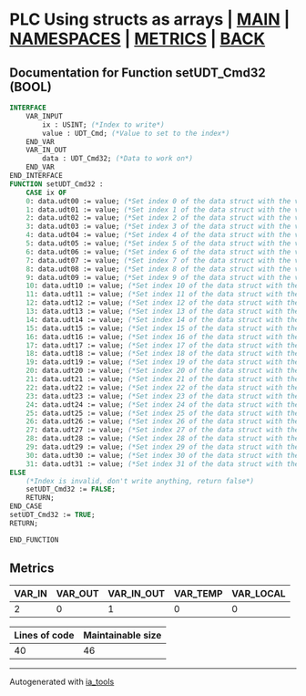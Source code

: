 # PLC Using structs as arrays | [MAIN] | [NAMESPACES] | [METRICS] | [BACK]  

## Documentation for Function setUDT_Cmd32 (BOOL)  

```pascal
INTERFACE
    VAR_INPUT
        ix : USINT; (*Index to write*)
        value : UDT_Cmd; (*Value to set to the index*)
    END_VAR
    VAR_IN_OUT
        data : UDT_Cmd32; (*Data to work on*)
    END_VAR
END_INTERFACE
FUNCTION setUDT_Cmd32 :
    CASE ix OF
	0: data.udt00 := value; (*Set index 0 of the data struct with the value*)
	1: data.udt01 := value; (*Set index 1 of the data struct with the value*)
	2: data.udt02 := value; (*Set index 2 of the data struct with the value*)
	3: data.udt03 := value; (*Set index 3 of the data struct with the value*)
	4: data.udt04 := value; (*Set index 4 of the data struct with the value*)
	5: data.udt05 := value; (*Set index 5 of the data struct with the value*)
	6: data.udt06 := value; (*Set index 6 of the data struct with the value*)
	7: data.udt07 := value; (*Set index 7 of the data struct with the value*)
	8: data.udt08 := value; (*Set index 8 of the data struct with the value*)
	9: data.udt09 := value; (*Set index 9 of the data struct with the value*)
	10: data.udt10 := value; (*Set index 10 of the data struct with the value*)
	11: data.udt11 := value; (*Set index 11 of the data struct with the value*)
	12: data.udt12 := value; (*Set index 12 of the data struct with the value*)
	13: data.udt13 := value; (*Set index 13 of the data struct with the value*)
	14: data.udt14 := value; (*Set index 14 of the data struct with the value*)
	15: data.udt15 := value; (*Set index 15 of the data struct with the value*)
	16: data.udt16 := value; (*Set index 16 of the data struct with the value*)
	17: data.udt17 := value; (*Set index 17 of the data struct with the value*)
	18: data.udt18 := value; (*Set index 18 of the data struct with the value*)
	19: data.udt19 := value; (*Set index 19 of the data struct with the value*)
	20: data.udt20 := value; (*Set index 20 of the data struct with the value*)
	21: data.udt21 := value; (*Set index 21 of the data struct with the value*)
	22: data.udt22 := value; (*Set index 22 of the data struct with the value*)
	23: data.udt23 := value; (*Set index 23 of the data struct with the value*)
	24: data.udt24 := value; (*Set index 24 of the data struct with the value*)
	25: data.udt25 := value; (*Set index 25 of the data struct with the value*)
	26: data.udt26 := value; (*Set index 26 of the data struct with the value*)
	27: data.udt27 := value; (*Set index 27 of the data struct with the value*)
	28: data.udt28 := value; (*Set index 28 of the data struct with the value*)
	29: data.udt29 := value; (*Set index 29 of the data struct with the value*)
	30: data.udt30 := value; (*Set index 30 of the data struct with the value*)
	31: data.udt31 := value; (*Set index 31 of the data struct with the value*)
ELSE
	(*Index is invalid, don't write anything, return false*)
	setUDT_Cmd32 := FALSE;
	RETURN;
END_CASE
setUDT_Cmd32 := TRUE;
RETURN;

END_FUNCTION
```

## Metrics  

| VAR_IN | VAR_OUT | VAR_IN_OUT | VAR_TEMP | VAR_LOCAL |
| ------ | ------- | ---------- | --------- | -------- |
| 2 | 0 | 1 | 0 | 0 |  

| Lines of code | Maintainable size |
| ------------- | ----------------- |
| 40 | 46 |

---
Autogenerated with [ia_tools](https://github.com/tkucic/ia_tools)  

[MAIN]: ../../../../index_st.md
[NAMESPACES]: ../../nsList_st.md
[METRICS]: ../../../metrics_st.md
[BACK]: ../nsMain_st.md
